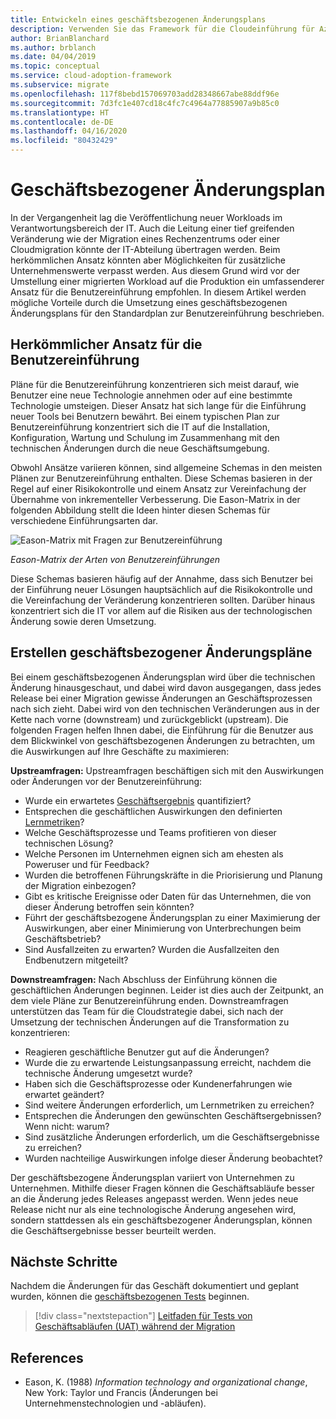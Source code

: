 ```yaml
---
title: Entwickeln eines geschäftsbezogenen Änderungsplans
description: Verwenden Sie das Framework für die Cloudeinführung für Azure, um zu erfahren, wie ein geschäftsbezogener Änderungsplan als Hilfe bei der Implementierung eines umfassenderen Einführungsplans für Benutzer dienen kann.
author: BrianBlanchard
ms.author: brblanch
ms.date: 04/04/2019
ms.topic: conceptual
ms.service: cloud-adoption-framework
ms.subservice: migrate
ms.openlocfilehash: 117f8bebd157069703add28348667abe88ddf96e
ms.sourcegitcommit: 7d3fc1e407cd18c4fc7c4964a77885907a9b85c0
ms.translationtype: HT
ms.contentlocale: de-DE
ms.lasthandoff: 04/16/2020
ms.locfileid: "80432429"
---
```

# <a name="business-change-plan"></a>Geschäftsbezogener Änderungsplan

In der Vergangenheit lag die Veröffentlichung neuer Workloads im Verantwortungsbereich der IT. Auch die Leitung einer tief greifenden Veränderung wie der Migration eines Rechenzentrums oder einer Cloudmigration könnte der IT-Abteilung übertragen werden. Beim herkömmlichen Ansatz könnten aber Möglichkeiten für zusätzliche Unternehmenswerte verpasst werden. Aus diesem Grund wird vor der Umstellung einer migrierten Workload auf die Produktion ein umfassenderer Ansatz für die Benutzereinführung empfohlen. In diesem Artikel werden mögliche Vorteile durch die Umsetzung eines geschäftsbezogenen Änderungsplans für den Standardplan zur Benutzereinführung beschrieben.

## <a name="traditional-user-adoption-approach"></a>Herkömmlicher Ansatz für die Benutzereinführung

Pläne für die Benutzereinführung konzentrieren sich meist darauf, wie Benutzer eine neue Technologie annehmen oder auf eine bestimmte Technologie umsteigen. Dieser Ansatz hat sich lange für die Einführung neuer Tools bei Benutzern bewährt. Bei einem typischen Plan zur Benutzereinführung konzentriert sich die IT auf die Installation, Konfiguration, Wartung und Schulung im Zusammenhang mit den technischen Änderungen durch die neue Geschäftsumgebung.

Obwohl Ansätze variieren können, sind allgemeine Schemas in den meisten Plänen zur Benutzereinführung enthalten. Diese Schemas basieren in der Regel auf einer Risikokontrolle und einem Ansatz zur Vereinfachung der Übernahme von inkrementeller Verbesserung. Die Eason-Matrix in der folgenden Abbildung stellt die Ideen hinter diesen Schemas für verschiedene Einführungsarten dar.

![Eason-Matrix mit Fragen zur Benutzereinführung](../../../_images/migrate/eason-matrix.jpg)

*Eason-Matrix der Arten von Benutzereinführungen*

Diese Schemas basieren häufig auf der Annahme, dass sich Benutzer bei der Einführung neuer Lösungen hauptsächlich auf die Risikokontrolle und die Vereinfachung der Veränderung konzentrieren sollten. Darüber hinaus konzentriert sich die IT vor allem auf die Risiken aus der technologischen Änderung sowie deren Umsetzung.

## <a name="create-business-change-plans"></a>Erstellen geschäftsbezogener Änderungspläne

Bei einem geschäftsbezogenen Änderungsplan wird über die technischen Änderung hinausgeschaut, und dabei wird davon ausgegangen, dass jedes Release bei einer Migration gewisse Änderungen an Geschäftsprozessen nach sich zieht. Dabei wird von den technischen Veränderungen aus in der Kette nach vorne (downstream) und zurückgeblickt (upstream). Die folgenden Fragen helfen Ihnen dabei, die Einführung für die Benutzer aus dem Blickwinkel von geschäftsbezogenen Änderungen zu betrachten, um die Auswirkungen auf Ihre Geschäfte zu maximieren:

**Upstreamfragen:** Upstreamfragen beschäftigen sich mit den Auswirkungen oder Änderungen vor der Benutzereinführung:

- Wurde ein erwartetes [Geschäftsergebnis](../../../strategy/business-outcomes/index.md) quantifiziert?
- Entsprechen die geschäftlichen Auswirkungen den definierten [Lernmetriken](../../../strategy/learning-metrics.md)?
- Welche Geschäftsprozesse und Teams profitieren von dieser technischen Lösung?
- Welche Personen im Unternehmen eignen sich am ehesten als Poweruser und für Feedback?
- Wurden die betroffenen Führungskräfte in die Priorisierung und Planung der Migration einbezogen?
- Gibt es kritische Ereignisse oder Daten für das Unternehmen, die von dieser Änderung betroffen sein könnten?
- Führt der geschäftsbezogene Änderungsplan zu einer Maximierung der Auswirkungen, aber einer Minimierung von Unterbrechungen beim Geschäftsbetrieb?
- Sind Ausfallzeiten zu erwarten? Wurden die Ausfallzeiten den Endbenutzern mitgeteilt?

**Downstreamfragen:** Nach Abschluss der Einführung können die geschäftlichen Änderungen beginnen. Leider ist dies auch der Zeitpunkt, an dem viele Pläne zur Benutzereinführung enden. Downstreamfragen unterstützen das Team für die Cloudstrategie dabei, sich nach der Umsetzung der technischen Änderungen auf die Transformation zu konzentrieren:

- Reagieren geschäftliche Benutzer gut auf die Änderungen?
- Wurde die zu erwartende Leistungsanpassung erreicht, nachdem die technische Änderung umgesetzt wurde?
- Haben sich die Geschäftsprozesse oder Kundenerfahrungen wie erwartet geändert?
- Sind weitere Änderungen erforderlich, um Lernmetriken zu erreichen?
- Entsprechen die Änderungen den gewünschten Geschäftsergebnissen? Wenn nicht: warum?
- Sind zusätzliche Änderungen erforderlich, um die Geschäftsergebnisse zu erreichen?
- Wurden nachteilige Auswirkungen infolge dieser Änderung beobachtet?

Der geschäftsbezogene Änderungsplan variiert von Unternehmen zu Unternehmen. Mithilfe dieser Fragen können die Geschäftsabläufe besser an die Änderung jedes Releases angepasst werden. Wenn jedes neue Release nicht nur als eine technologische Änderung angesehen wird, sondern stattdessen als ein geschäftsbezogener Änderungsplan, können die Geschäftsergebnisse besser beurteilt werden.

## <a name="next-steps"></a>Nächste Schritte

Nachdem die Änderungen für das Geschäft dokumentiert und geplant wurden, können die [geschäftsbezogenen Tests](./business-test.md) beginnen.

> [!div class="nextstepaction"]
> [Leitfaden für Tests von Geschäftsabläufen (UAT) während der Migration](./business-test.md)

## <a name="references"></a>References

<!-- cSpell:ignore Eason -->

- Eason, K. (1988) _Information technology and organizational change_, New York: Taylor und Francis (Änderungen bei Unternehmenstechnologien und -abläufen).
